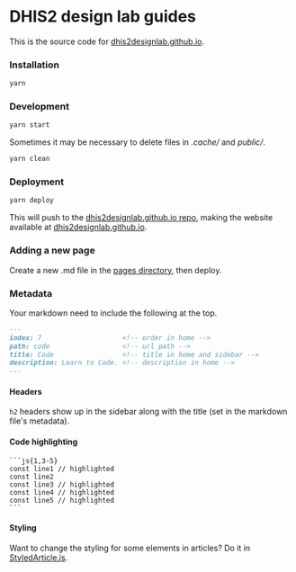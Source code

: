 # DHIS2 design lab guides

This is the source code for [dhis2designlab.github.io][site].

### Installation

```bash
yarn
```

### Development

```bash
yarn start
```

Sometimes it may be necessary to delete files in *.cache/* and *public/*.

```bash
yarn clean
```

### Deployment

```bash
yarn deploy
```

This will push to the [dhis2designlab.github.io repo][site-repo], making the website available at [dhis2designlab.github.io][site].

### Adding a new page

Create a new .md file in the [pages directory](pages), then deploy.

### Metadata
Your markdown need to include the following at the top.
```md
---
index: 7                    <!-- order in home -->
path: code                  <!-- url path -->
title: Code                 <!-- title in home and sidebar -->
description: Learn to Code. <!-- description in home -->
---
```

#### Headers

`h2` headers show up in the sidebar along with the title (set in the markdown file's metadata).

#### Code highlighting

    ```js{1,3-5}
    const line1 // highlighted
    const line2
    const line3 // highlighted
    const line4 // highlighted
    const line5 // highlighted
    ```

#### Styling

Want to change the styling for some elements in articles? Do it in [StyledArticle.js][styled-article].



[site]: https://dhis2designlab.github.io/
[site-repo]: https://github.com/dhis2designlab/dhis2designlab.github.io
[styled-article]: src/components/Article/StyledArticle.js

